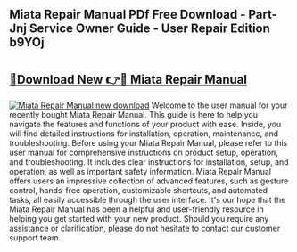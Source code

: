 ## Miata Repair Manual PDf Free Download - Part-Jnj Service Owner Guide - User Repair Edition b9YOj

# <h2><a href="http://cf24615.oget.top/?id=Miata+Repair+Manual">🔗Download New 👉🔴 Miata Repair Manual</a></h2>

[![Miata Repair Manual new download](https://i.imgur.com/5g1atiW.png)](http://cf24615.oget.top/?id=Miata+Repair+Manual)
Welcome to the user manual for your recently bought Miata Repair Manual. This guide is here to help you navigate the features and functions of your product with ease. Inside, you will find detailed instructions for installation, operation, maintenance, and troubleshooting. Before using your Miata Repair Manual, please refer to this user manual for comprehensive instructions on product setup, operation, and troubleshooting. It includes clear instructions for installation, setup, and operation, as well as important safety information. Miata Repair Manual offers users an impressive collection of advanced features, such as gesture control, hands-free operation, customizable shortcuts, and automated tasks, all easily accessible through the user interface. It's our hope that the Miata Repair Manual has been a helpful and user-friendly resource in helping you get started with your new product. Should you require any assistance or clarification, please do not hesitate to contact our customer support team.
